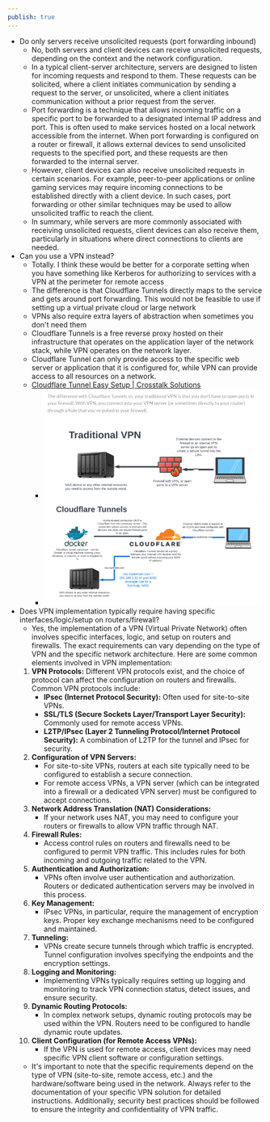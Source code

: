 ```yaml
---
publish: true
---
```

- Do only servers receive unsolicited requests (port forwarding inbound)
	- No, both servers and client devices can receive unsolicited requests, depending on the context and the network configuration.
	- In a typical client-server architecture, servers are designed to listen for incoming requests and respond to them. These requests can be solicited, where a client initiates communication by sending a request to the server, or unsolicited, where a client initiates communication without a prior request from the server.
	- Port forwarding is a technique that allows incoming traffic on a specific port to be forwarded to a designated internal IP address and port. This is often used to make services hosted on a local network accessible from the internet. When port forwarding is configured on a router or firewall, it allows external devices to send unsolicited requests to the specified port, and these requests are then forwarded to the internal server.
	- However, client devices can also receive unsolicited requests in certain scenarios. For example, peer-to-peer applications or online gaming services may require incoming connections to be established directly with a client device. In such cases, port forwarding or other similar techniques may be used to allow unsolicited traffic to reach the client.
	- In summary, while servers are more commonly associated with receiving unsolicited requests, client devices can also receive them, particularly in situations where direct connections to clients are needed.
- Can you use a VPN instead?
	- Totally.  I think these would be better for a corporate setting when you have something like Kerberos for authorizing to services with a VPN at the perimeter for remote access
	- The difference is that Cloudflare Tunnels directly maps to the service and gets around port forwarding.  This would not be feasible to use if setting up a virtual private cloud or large network
	- VPNs also require extra layers of abstraction when sometimes you don't need them
	- Cloudflare Tunnels is a free reverse proxy hosted on their infrastructure that operates on the application layer of the network stack, while VPN operates on the network layer.
	- Cloudflare Tunnel can only provide access to the specific web server or application that it is configured for, while VPN can provide access to all resources on a network.
	- [Cloudflare Tunnel Easy Setup | Crosstalk Solutions](https://www.crosstalksolutions.com/cloudflare-tunnel-easy-setup/)
		- ![](../../__attachments/Secure%20Database%20Exposition/Project%20Workspace/IMG-20231204193915857.png)
		- ![](../../__attachments/Secure%20Database%20Exposition/Project%20Workspace/IMG-20231204194027399.png)
- Does VPN implementation typically require having specific interfaces/logic/setup on routers/firewall?
	- Yes, the implementation of a VPN (Virtual Private Network) often involves specific interfaces, logic, and setup on routers and firewalls. The exact requirements can vary depending on the type of VPN and the specific network architecture. Here are some common elements involved in VPN implementation:
	1. **VPN Protocols:** Different VPN protocols exist, and the choice of protocol can affect the configuration on routers and firewalls. Common VPN protocols include:
	    - **IPsec (Internet Protocol Security):** Often used for site-to-site VPNs.
	    - **SSL/TLS (Secure Sockets Layer/Transport Layer Security):** Commonly used for remote access VPNs.
	    - **L2TP/IPsec (Layer 2 Tunneling Protocol/Internet Protocol Security):** A combination of L2TP for the tunnel and IPsec for security.
	2. **Configuration of VPN Servers:**
	    - For site-to-site VPNs, routers at each site typically need to be configured to establish a secure connection.
	    - For remote access VPNs, a VPN server (which can be integrated into a firewall or a dedicated VPN server) must be configured to accept connections.
	3. **Network Address Translation (NAT) Considerations:**
	    - If your network uses NAT, you may need to configure your routers or firewalls to allow VPN traffic through NAT.
	4. **Firewall Rules:**
	    - Access control rules on routers and firewalls need to be configured to permit VPN traffic. This includes rules for both incoming and outgoing traffic related to the VPN.
	5. **Authentication and Authorization:**
	    - VPNs often involve user authentication and authorization. Routers or dedicated authentication servers may be involved in this process.
	6. **Key Management:**
	    - IPsec VPNs, in particular, require the management of encryption keys. Proper key exchange mechanisms need to be configured and maintained.
	7. **Tunneling:**
	    - VPNs create secure tunnels through which traffic is encrypted. Tunnel configuration involves specifying the endpoints and the encryption settings.
	8. **Logging and Monitoring:**
	    - Implementing VPNs typically requires setting up logging and monitoring to track VPN connection status, detect issues, and ensure security.
	9. **Dynamic Routing Protocols:**
	    - In complex network setups, dynamic routing protocols may be used within the VPN. Routers need to be configured to handle dynamic route updates.
	10. **Client Configuration (for Remote Access VPNs):**
	    - If the VPN is used for remote access, client devices may need specific VPN client software or configuration settings.
	- It's important to note that the specific requirements depend on the type of VPN (site-to-site, remote access, etc.) and the hardware/software being used in the network. Always refer to the documentation of your specific VPN solution for detailed instructions. Additionally, security best practices should be followed to ensure the integrity and confidentiality of VPN traffic.